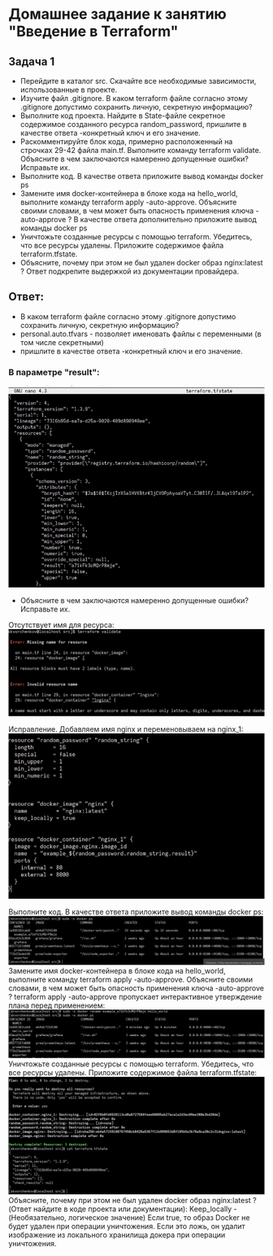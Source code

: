 # Домашнее задание к занятию "Введение в Terraform"

## Задача 1
- Перейдите в каталог src. Скачайте все необходимые зависимости, использованные в проекте.
- Изучите файл .gitignore. В каком terraform файле согласно этому .gitignore допустимо сохранить личную, секретную информацию?
- Выполните код проекта. Найдите в State-файле секретное содержимое созданного ресурса random_password, пришлите в качестве ответа -конкретный ключ и его значение.
- Раскомментируйте блок кода, примерно расположенный на строчках 29-42 файла main.tf. Выполните команду terraform validate. Объясните в чем заключаются намеренно допущенные ошибки? Исправьте их.
- Выполните код. В качестве ответа приложите вывод команды docker ps
- Замените имя docker-контейнера в блоке кода на hello_world, выполните команду terraform apply -auto-approve. Объясните своими словами, в чем может быть опасность применения ключа -auto-approve ? В качестве ответа дополнительно приложите вывод команды docker ps
- Уничтожьте созданные ресурсы с помощью terraform. Убедитесь, что все ресурсы удалены. Приложите содержимое файла terraform.tfstate.
- Объясните, почему при этом не был удален docker образ nginx:latest ? Ответ подкрепите выдержкой из документации провайдера.
## Ответ:
- В каком terraform файле согласно этому .gitignore допустимо сохранить личную, секретную информацию?
- personal.auto.tfvars - позволяет именовать файлы с переменными (в том числе секретными)
- пришлите в качестве ответа -конкретный ключ и его значение.

### В параметре "result":
![](pic/5.jpg)

- Объясните в чем заключаются намеренно допущенные ошибки? Исправьте их.

Отсутствует имя для ресурса:
![](pic/6.jpg)

Исправление. Добавляем имя nginx и переменовываем на nginx_1:
![](pic/7.jpg)

Выполните код. В качестве ответа приложите вывод команды docker ps:
![](pic/8.jpg)
Замените имя docker-контейнера в блоке кода на hello_world, выполните команду terraform apply -auto-approve. Объясните своими словами, в чем может быть опасность применения ключа -auto-approve ?
terraform apply -auto-approve пропускает интерактивное утверждение плана перед применением:
![](pic/9.jpg)
Уничтожьте созданные ресурсы с помощью terraform. Убедитесь, что все ресурсы удалены. Приложите содержимое файла terraform.tfstate:
![](pic/10.jpg)
Объясните, почему при этом не был удален docker образ nginx:latest ?(Ответ найдите в коде проекта или документации):
Keep_locally - (Необязательно, логическое значение) Если true, то образ Docker не будет удален при операции уничтожения. Если это ложь, он удалит изображение из локального хранилища докера при операции уничтожения.


